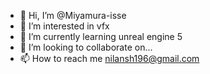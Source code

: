 - 👋 Hi, I’m @Miyamura-isse
- 👀 I’m interested in vfx
- 🌱 I’m currently learning unreal engine 5
- 💞️ I’m looking to collaborate on...
- 📫 How to reach me nilansh196@gmail.com

<!---
Miyamura-isse/Miyamura-isse is a ✨ special ✨ repository because its `README.md` (this file) appears on your GitHub profile.
You can click the Preview link to take a look at your changes.
--->
